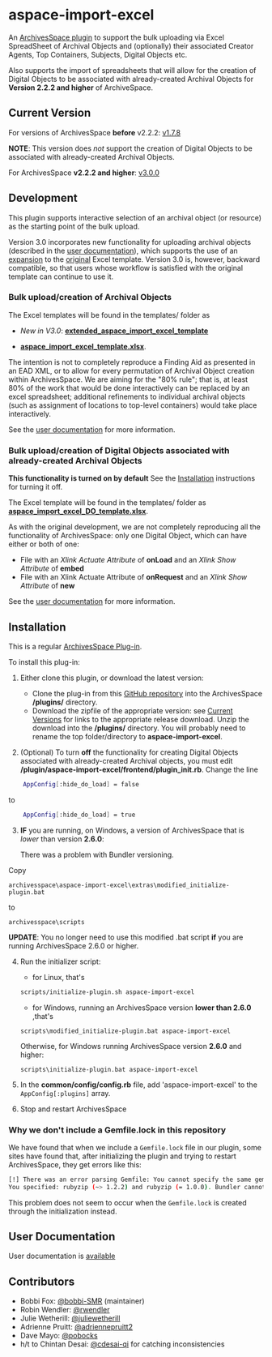 # aspace-import-excel
An [ArchivesSpace ](http://archivesspace.org/) [plugin](https://github.com/archivesspace/tech-docs/blob/master/customization/plugins.md) to support the bulk uploading via Excel SpreadSheet of Archival Objects and (optionally) their associated Creator Agents, Top Containers, Subjects, Digital Objects etc.

Also supports the import of spreadsheets that will allow for the creation of Digital Objects to be associated with already-created Archival Objects for **Version  2.2.2 and higher** of ArchiveSpace.

## Current Version

  For versions of ArchivesSpace **before** v2.2.2:  [v1.7.8](https://github.com/harvard-library/aspace-import-excel/releases/tag/v1.7.8)

   **NOTE**: This version does *not* support the creation of Digital Objects to be associated with already-created Archival Objects.

  For ArchivesSpace **v2.2.2 and higher**: [v3.0.0](https://github.com/harvard-library/aspace-import-excel/releases/tag/v3.0.0)

## Development

This plugin supports interactive selection of an archival object (or resource) as the starting point of the bulk upload.

Version 3.0 incorporates new functionality for uploading archival objects (described in the [user documentation](user_documentation/archival_objects_instructions.md)), which supports the use of an [expansion](templates/extended_aspace_import_excel_template.xlsx) to the [original](templates/aspace_import_excel_template.xlsx) Excel template.  Version 3.0 is, however, backward compatible, so that users whose workflow is satisfied with the original template can continue to use it.

### Bulk upload/creation of Archival Objects

The Excel templates will be found in the templates/ folder as
 *  *New in V3.0*: [**extended_aspace_import_excel_template**](templates/extended_aspace_import_excel_template.xlsx)

 * [**aspace_import_excel_template.xlsx**](templates/aspace_import_excel_template.xlsx).

The intention is not to completely reproduce a Finding Aid as presented in an EAD XML, or to allow for every permutation of Archival Object creation within ArchivesSpace.  We are aiming for the "80% rule"; that is, at least 80% of the work that would be done interactively can be replaced by an excel spreadsheet; additional refinements to individual archival objects (such as assignment of locations to top-level containers) would take place interactively.

See the [user documentation](user_documentation/USER_DOCUMENTATION.md) for more information.

### Bulk upload/creation of Digital Objects associated with already-created Archival Objects

**This functionality is turned on by default** See the <a href="#installation">Installation</a> instructions for turning it off.

The Excel template will be found in the templates/ folder as [**aspace_import_excel_DO_template.xlsx**](templates/aspace_import_excel_DO_template.xlsx).

As with the original development, we are not completely reproducing all the functionality of ArchivesSpace: only one Digital Object, which can have either or both of one:
  + File with an *Xlink Actuate Attribute* of **onLoad** and an *Xlink Show Attribute* of **embed**
  + File with an Xlink Actuate Attribute of **onRequest** and an *Xlink Show Attribute* of **new**

See the [user documentation](user_documentation/USER_DOCUMENTATION.md) for more information.



## <a name="install">Installation</a>

This is a regular  [ArchivesSpace Plug-in](https://github.com/archivesspace/tech-docs/blob/master/customization/plugins.md).

To install this plug-in:
1.  Either clone this plugin, or download the latest version:
    - Clone the plug-in from this [GitHub repository](https://github.com/harvard-library/aspace-import-excel) into the ArchivesSpace **/plugins/** directory.
    - Download the zipfile of the  appropriate version: see [Current Versions](#current_versions) for links to the appropriate release download. Unzip the download into the **/plugins/** directory.  You will probably need to rename the top folder/directory to **aspace-import-excel**.

2. (Optional) To turn **off** the functionality for creating Digital Objects associated with already-created Archival objects, you must edit **/plugin/aspace-import-excel/frontend/plugin_init.rb**. Change the line
```bash
    AppConfig[:hide_do_load] = false
```
to
```bash
    AppConfig[:hide_do_load] = true
```
3. **IF** you are running, on Windows, a version of ArchivesSpace that is *lower* than version **2.6.0**:

     There was a problem with Bundler versioning.

Copy
```
archivesspace\aspace-import-excel\extras\modified_initialize-plugin.bat
```
to
```
archivesspace\scripts
```

  **UPDATE**: You no longer need to use this modified .bat script **if** you are running ArchivesSpace 2.6.0 or higher.


4. Run the initializer script:
   * for Linux, that's
   ```bash
   scripts/initialize-plugin.sh aspace-import-excel
   ```
   * for Windows, running an ArchivesSpace version **lower than 2.6.0** ,that's
   ```
   scripts\modified_initialize-plugin.bat aspace-import-excel
   ```
   Otherwise, for Windows running ArchivesSpace version **2.6.0** and higher:
   ```
   scripts\initialize-plugin.bat aspace-import-excel
   ```


5. In the **common/config/config.rb** file, add 'aspace-import-excel' to the `AppConfig[:plugins]` array.
6. Stop and restart ArchivesSpace

### Why we don't include a Gemfile.lock in this repository

We have found that when we include a `Gemfile.lock` file in our plugin, some sites have found that, after initializing the plugin and trying to restart ArchivesSpace, they get errors like this:
```bash
[!] There was an error parsing Gemfile: You cannot specify the same gem twice with different version requirements.
You specified: rubyzip (~> 1.2.2) and rubyzip (= 1.0.0). Bundler cannot continue.
```

This problem does not seem to occur when the `Gemfile.lock` is created through the initialization instead.



## User Documentation

User documentation is [available](user_documentation/USER_DOCUMENTATION.md)

## Contributors

* Bobbi Fox: [@bobbi-SMR](https://github.com/bobbi-SMR) (maintainer)
* Robin Wendler: [@rwendler](https://github.com/rwendler)
* Julie Wetherill: [@juliewetherill](https://github.com/juliewetherill)
* Adrienne Pruitt: [@adriennepruitt2](https://github.com/adriennepruitt2)
* Dave Mayo: [@pobocks](https://github.com/pobocks)
* h/t to Chintan Desai: [@cdesai-qi](https://github.com/cdesai-qi) for catching inconsistencies
